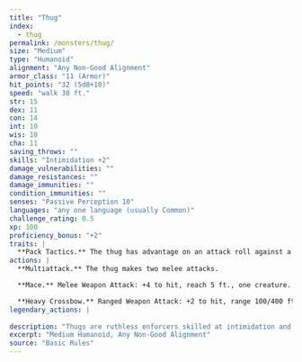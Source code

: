 ```yaml
---
title: "Thug"
index:
  - thug
permalink: /monsters/thug/
size: "Medium"
type: "Humanoid"
alignment: "Any Non-Good Alignment"
armor_class: "11 (Armor)"
hit_points: "32 (5d8+10)"
speed: "walk 30 ft."
str: 15
dex: 11
con: 14
int: 10
wis: 10
cha: 11
saving_throws: ""
skills: "Intimidation +2"
damage_vulnerabilities: ""
damage_resistances: ""
damage_immunities: ""
condition_immunities: ""
senses: "Passive Perception 10"
languages: "any one language (usually Common)"
challenge_rating: 0.5
xp: 100
proficiency_bonus: "+2"
traits: |
  **Pack Tactics.** The thug has advantage on an attack roll against a creature if at least one of the thug's allies is within 5 ft. of the creature and the ally isn't incapacitated.
actions: |
  **Multiattack.** The thug makes two melee attacks.

  **Mace.** Melee Weapon Attack: +4 to hit, reach 5 ft., one creature. Hit: 5 (1d6 + 2) bludgeoning damage.

  **Heavy Crossbow.** Ranged Weapon Attack: +2 to hit, range 100/400 ft., one target. Hit: 5 (1d10) piercing damage.  
legendary_actions: |
  
description: "Thugs are ruthless enforcers skilled at intimidation and violence. They work for money and have few scruples."
excerpt: "Medium Humanoid, Any Non-Good Alignment"
source: "Basic Rules"
---
```

